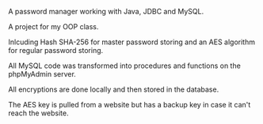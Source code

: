 A password manager working with Java, JDBC and MySQL.

A project for my OOP class.

Inlcuding Hash SHA-256 for master password storing and an AES algorithm for regular password storing.

All MySQL code was transformed into procedures and functions on the phpMyAdmin server.

All encryptions are done locally and then stored in the database.

The AES key is pulled from a website but has a backup key in case it can't reach the website.
